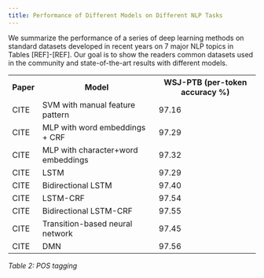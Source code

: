 ```yaml
---
title: Performance of Different Models on Different NLP Tasks
---
```


We summarize the performance of a series of deep learning methods on standard datasets developed in recent years on 7 major NLP topics in Tables [REF]-[REF]. Our goal is to show the readers common datasets used in the community and state-of-the-art results with different models.

<table>
  <tr>
    <th>Paper</th>
    <th>Model</th>
    <th>WSJ-PTB (per-token accuracy %)</th>
  </tr>
  <tr>
    <td>CITE</td>
    <td>SVM with manual feature pattern</td>
    <td>97.16</td>
  </tr>
  <tr>
    <td>CITE</td>
    <td>MLP with word embeddings + CRF</td>
    <td>97.29</td>
  </tr>
  <tr>
    <td>CITE</td>
    <td>MLP with character+word embeddings</td>
    <td>97.32</td>
  </tr>
  <tr>
    <td>CITE</td>
    <td>LSTM</td>
    <td>97.29</td>
  </tr>
  <tr>
    <td>CITE</td>
    <td>Bidirectional LSTM</td>
    <td>97.40</td>
  </tr>
  <tr>
    <td>CITE</td>
    <td>LSTM-CRF</td>
    <td>97.54</td>
  </tr>
  <tr>
    <td>CITE</td>
    <td>Bidirectional LSTM-CRF</td>
    <td>97.55</td>
  </tr>
  <tr>
    <td>CITE</td>
    <td>Transition-based neural network</td>
    <td>97.45</td>
  </tr>
  <tr>
    <td>CITE</td>
    <td>DMN</td>
    <td>97.56</td>
  </tr>
</table>

*Table 2: POS tagging*

